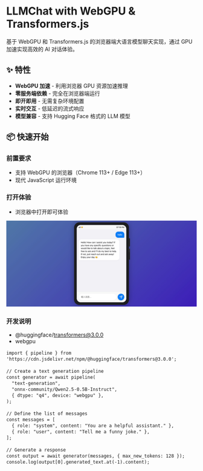# LLMChat with WebGPU & Transformers.js

基于 WebGPU 和 Transformers.js 的浏览器端大语言模型聊天实现，通过 GPU 加速实现高效的 AI 对话体验。

## ✨ 特性

- **WebGPU 加速** - 利用浏览器 GPU 资源加速推理
- **零服务端依赖** - 完全在浏览器端运行
- **即开即用** - 无需复杂环境配置
- **实时交互** - 低延迟的流式响应
- **模型兼容** - 支持 Hugging Face 格式的 LLM 模型

## 📦 快速开始

### 前置要求
- 支持 WebGPU 的浏览器（Chrome 113+ / Edge 113+）
- 现代 JavaScript 运行环境

### 打开体验
- 浏览器中打开即可体验

![webgpu llm chat](https://github.com/xinzhanguo/webgpullmchat/blob/main/webgpullmchat.png?raw=true)

### 开发说明

* @huggingface/transformers@3.0.0
* webgpu

```
import { pipeline } from 'https://cdn.jsdelivr.net/npm/@huggingface/transformers@3.0.0';

// Create a text generation pipeline
const generator = await pipeline(
  "text-generation",
  "onnx-community/Qwen2.5-0.5B-Instruct",
  { dtype: "q4", device: "webgpu" },
);

// Define the list of messages
const messages = [
  { role: "system", content: "You are a helpful assistant." },
  { role: "user", content: "Tell me a funny joke." },
];

// Generate a response
const output = await generator(messages, { max_new_tokens: 128 });
console.log(output[0].generated_text.at(-1).content);

```